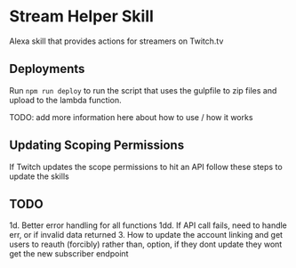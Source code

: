 # Stream Helper Skill
Alexa skill that provides actions for streamers on Twitch.tv

## Deployments
Run `npm run deploy` to run the script that uses the gulpfile to zip files and upload to the lambda function.

TODO: add more information here about how to use / how it works


## Updating Scoping Permissions
If Twitch updates the scope permissions to hit an API follow these steps to update the skills

## TODO
1d. Better error handling for all functions
1dd. If API call fails, need to handle err, or if invalid data returned
3. How to update the account linking and get users to reauth (forcibly) rather than, option, if they dont update they wont get the new subscriber endpoint
